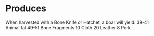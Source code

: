 # Produces

When harvested with a Bone Knife or Hatchet, a boar will yield:
39-41 Animal fat
49-51 Bone Fragments
10 Cloth
20 Leather
8 Pork
